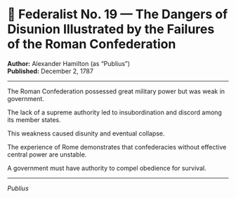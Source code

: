 # 📜 Federalist No. 19 — The Dangers of Disunion Illustrated by the Failures of the Roman Confederation

**Author:** Alexander Hamilton (as “Publius”)  
**Published:** December 2, 1787

---

The Roman Confederation possessed great military power but was weak in government.

The lack of a supreme authority led to insubordination and discord among its member states.

This weakness caused disunity and eventual collapse.

The experience of Rome demonstrates that confederacies without effective central power are unstable.

A government must have authority to compel obedience for survival.

---

*Publius*
